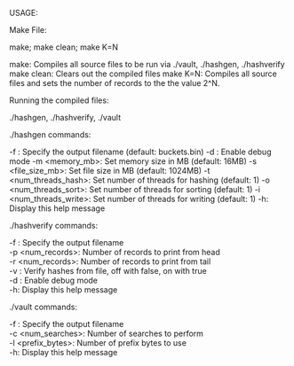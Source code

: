 USAGE: 

Make File:

make; make clean; make K=N 

make: Compiles all source files to be run via ./vault, ./hashgen, ./hashverify
make clean: Clears out the compiled files
make K=N: Compiles all source files and sets the number of records to the the value 2^N.

Running the compiled files:

./hashgen, ./hashverify, ./vault


./hashgen commands:

  -f <filename>: Specify the output filename (default: buckets.bin)
  -d <bool>: Enable debug mode
  -m <memory_mb>: Set memory size in MB (default: 16MB)
  -s <file_size_mb>: Set file size in MB (default: 1024MB)
  -t <num_threads_hash>: Set number of threads for hashing (default: 1)
  -o <num_threads_sort>: Set number of threads for sorting (default: 1)
  -i <num_threads_write>: Set number of threads for writing (default: 1)
  -h: Display this help message

./hashverify commands:

  -f <filename>: Specify the output filename  
  -p <num_records>: Number of records to print from head  
  -r <num_records>: Number of records to print from tail  
  -v <bool>: Verify hashes from file, off with false, on with true  
  -d <bool>: Enable debug mode  
  -h: Display this help message  

./vault commands:

  -f <filename>: Specify the output filename  
  -c <num_searches>: Number of searches to perform  
  -l <prefix_bytes>: Number of prefix bytes to use  
  -h: Display this help message  
